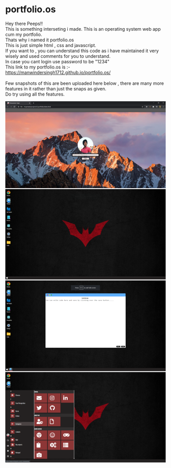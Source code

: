 # portfolio.os

Hey there Peeps!!<br/>
This is something interseting i made. This is an operating system web app cum my portfolio.<br/>
Thats why i named it portfolio.os <br/>
This is just simple html , css and javascript.<br/>
If you want to , you can understand this code as i have maintained it very wisely and used comments for you to understand.<br/>
In case you cant login use password to be "1234"<br/>
This link to my portfolio.os is :-https://manwindersingh1712.github.io/portfolio.os/
<br/><br/>
Few snapshots of this are been uploaded here below , there are many more features in it rather than just the snaps as given.<br/>
Do try using all the features.<br/>

![](images/capture1.png)
![](images/capture2.png)
![](images/capture3.png)
![](images/capture4.png)

